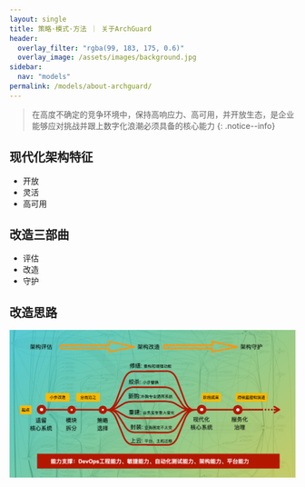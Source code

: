 ```yaml
---
layout: single
title: 策略·模式·方法 ｜ 关于ArchGuard
header:
  overlay_filter: "rgba(99, 183, 175, 0.6)"
  overlay_image: /assets/images/background.jpg
sidebar:
  nav: "models"
permalink: /models/about-archguard/
---
```


> 在高度不确定的竞争环境中，保持高响应力、高可用，并开放生态，是企业能够应对挑战并跟上数字化浪潮必须具备的核心能力
{: .notice--info}

## 现代化架构特征
* 开放
* 灵活
* 高可用

## 改造三部曲
* 评估
* 改造
* 守护

## 改造思路

![](/assets/images/strategic.jpeg)





